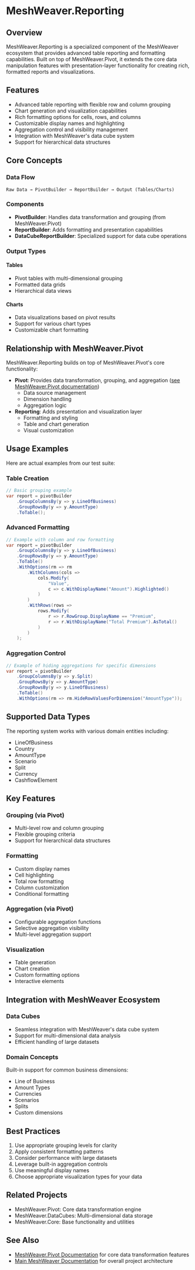 # MeshWeaver.Reporting

## Overview
MeshWeaver.Reporting is a specialized component of the MeshWeaver ecosystem that provides advanced table reporting and formatting capabilities. Built on top of MeshWeaver.Pivot, it extends the core data manipulation features with presentation-layer functionality for creating rich, formatted reports and visualizations.

## Features
- Advanced table reporting with flexible row and column grouping
- Chart generation and visualization capabilities
- Rich formatting options for cells, rows, and columns
- Customizable display names and highlighting
- Aggregation control and visibility management
- Integration with MeshWeaver's data cube system
- Support for hierarchical data structures

## Core Concepts
### Data Flow
```
Raw Data → PivotBuilder → ReportBuilder → Output (Tables/Charts)
```

### Components
- **PivotBuilder**: Handles data transformation and grouping (from MeshWeaver.Pivot)
- **ReportBuilder**: Adds formatting and presentation capabilities
- **DataCubeReportBuilder**: Specialized support for data cube operations

### Output Types
#### Tables
- Pivot tables with multi-dimensional grouping
- Formatted data grids
- Hierarchical data views

#### Charts
- Data visualizations based on pivot results
- Support for various chart types
- Customizable chart formatting

## Relationship with MeshWeaver.Pivot
MeshWeaver.Reporting builds on top of MeshWeaver.Pivot's core functionality:
- **Pivot**: Provides data transformation, grouping, and aggregation ([see MeshWeaver.Pivot documentation](../MeshWeaver.Pivot/README.md))
  - Data source management
  - Dimension handling
  - Aggregation logic
- **Reporting**: Adds presentation and visualization layer
  - Formatting and styling
  - Table and chart generation
  - Visual customization

## Usage Examples
Here are actual examples from our test suite:

### Table Creation
```csharp
// Basic grouping example
var report = pivotBuilder
    .GroupColumnsBy(y => y.LineOfBusiness)
    .GroupRowsBy(y => y.AmountType)
    .ToTable();
```

### Advanced Formatting
```csharp
// Example with column and row formatting
var report = pivotBuilder
    .GroupColumnsBy(y => y.LineOfBusiness)
    .GroupRowsBy(y => y.AmountType)
    .ToTable()
    .WithOptions(rm => rm
        .WithColumns(cols =>
            cols.Modify(
                "Value",
                c => c.WithDisplayName("Amount").Highlighted()
            )
        )
        .WithRows(rows =>
            rows.Modify(
                r => r.RowGroup.DisplayName == "Premium",
                r => r.WithDisplayName("Total Premium").AsTotal()
            )
        )
    );
```

### Aggregation Control
```csharp
// Example of hiding aggregations for specific dimensions
var report = pivotBuilder
    .GroupColumnsBy(y => y.Split)
    .GroupRowsBy(y => y.AmountType)
    .GroupRowsBy(y => y.LineOfBusiness)
    .ToTable()
    .WithOptions(rm => rm.HideRowValuesForDimension("AmountType"));
```

## Supported Data Types
The reporting system works with various domain entities including:
- LineOfBusiness
- Country
- AmountType
- Scenario
- Split
- Currency
- CashflowElement

## Key Features

### Grouping (via Pivot)
- Multi-level row and column grouping
- Flexible grouping criteria
- Support for hierarchical data structures

### Formatting
- Custom display names
- Cell highlighting
- Total row formatting
- Column customization
- Conditional formatting

### Aggregation (via Pivot)
- Configurable aggregation functions
- Selective aggregation visibility
- Multi-level aggregation support

### Visualization
- Table generation
- Chart creation
- Custom formatting options
- Interactive elements

## Integration with MeshWeaver Ecosystem

### Data Cubes
- Seamless integration with MeshWeaver's data cube system
- Support for multi-dimensional data analysis
- Efficient handling of large datasets

### Domain Concepts
Built-in support for common business dimensions:
- Line of Business
- Amount Types
- Currencies
- Scenarios
- Splits
- Custom dimensions

## Best Practices
1. Use appropriate grouping levels for clarity
2. Apply consistent formatting patterns
3. Consider performance with large datasets
4. Leverage built-in aggregation controls
5. Use meaningful display names
6. Choose appropriate visualization types for your data

## Related Projects
- MeshWeaver.Pivot: Core data transformation engine
- MeshWeaver.DataCubes: Multi-dimensional data storage
- MeshWeaver.Core: Base functionality and utilities

## See Also
- [MeshWeaver.Pivot Documentation](../MeshWeaver.Pivot/README.md) for core data transformation features
- [Main MeshWeaver Documentation](../../Readme.md) for overall project architecture
